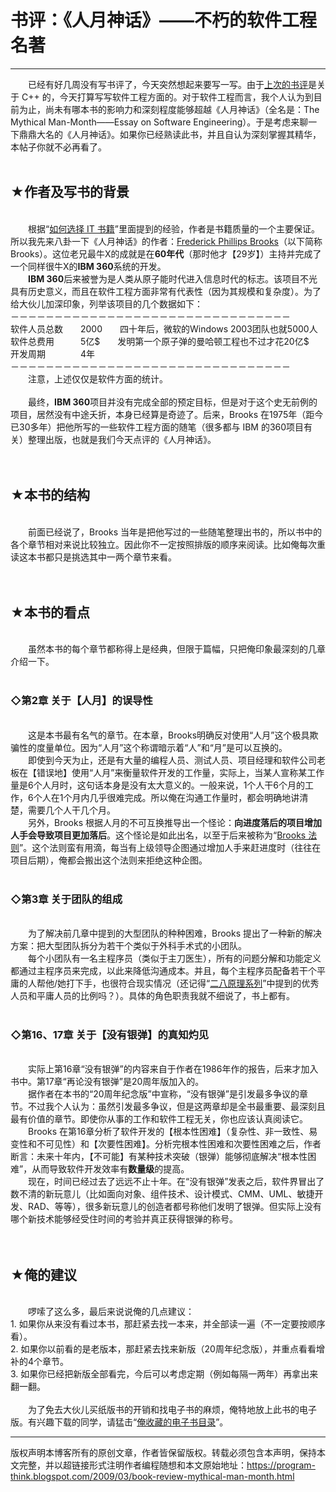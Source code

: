 # 书评：《人月神话》——不朽的软件工程名著 

-----

<div class="post-body entry-content">
　　已经有好几周没有写书评了，今天突然想起来要写一写。由于<a href="../../2009/01/cxx-coding-standards-101-rules.md">上次的书评</a>是关于 C++ 的，今天打算写写软件工程方面的。对于软件工程而言，我个人认为到目前为止，尚未有哪本书的影响力和深刻程度能够超越《人月神话》（全名是：The Mythical Man-Month——Essay on Software Engineering）。于是考虑来聊一下鼎鼎大名的《人月神话》。如果你已经熟读此书，并且自认为深刻掌握其精华，本帖子你就不必再看了。<a name="more"></a><br/>
<br/>
<h2>★作者及写书的背景</h2><br/>
　　根据“<a href="../../2009/01/choose-it-book.md">如何选择 IT 书籍</a>”里面提到的经验，作者是书籍质量的一个主要保证。所以我先来八卦一下《人月神话》的作者：<a href="https://en.wikipedia.org/wiki/Fred_Brooks" rel="nofollow" target="_blank">Frederick Phillips Brooks</a>（以下简称 Brooks）。这位老兄最牛X的成就是在<b>60年代</b>（那时他才【29岁】）主持并完成了一个同样很牛X的<b>IBM 360</b>系统的开发。<br/>
　　<b>IBM 360</b>后来被誉为是人类从原子能时代进入信息时代的标志。该项目不光具有历史意义，而且在软件工程方面非常有代表性（因为其规模和复杂度）。为了给大伙儿加深印象，列举该项目的几个数据如下：<br/>
－－－－－－－－－－－－－－－－－－－－－－－－－－－－－－－－<br/>
软件人员总数　　2000　　四十年后，微软的Windows 2003团队也就5000人<br/>
软件总费用　　　5亿$　　发明第一个原子弹的曼哈顿工程也不过才花20亿$<br/>
开发周期　　　　4年<br/>
－－－－－－－－－－－－－－－－－－－－－－－－－－－－－－－－<br/>
　　注意，上述仅仅是软件方面的统计。<br/>
<br/>
　　最终，<b>IBM 360</b>项目并没有完成全部的预定目标，但是对于这个史无前例的项目，居然没有中途夭折，本身已经算是奇迹了。后来，Brooks 在1975年（距今已30多年）把他所写的一些软件工程方面的随笔（很多都与 IBM 的360项目有关）整理出版，也就是我们今天点评的《人月神话》。<br/>
<br/>
<br/>
<h2>★本书的结构</h2><br/>
　　前面已经说了，Brooks 当年是把他写过的一些随笔整理出书的，所以书中的各个章节相对来说比较独立。因此你不一定按照排版的顺序来阅读。比如俺每次重读这本书都只是挑选其中一两个章节来看。<br/>
<br/>
<br/>
<h2>★本书的看点</h2><br/>
　　虽然本书的每个章节都称得上是经典，但限于篇幅，只把俺印象最深刻的几章介绍一下。<br/>
<br/>
<h3>◇第2章 关于【人月】的误导性</h3><br/>
　　这是本书最有名气的章节。在本章，Brooks明确反对使用“人月”这个极具欺骗性的度量单位。因为“人月”这个称谓暗示着“人”和“月”是可以互换的。<br/>
　　即使到今天为止，还是有大量的编程人员、测试人员、项目经理和软件公司老板在【错误地】使用“人月”来衡量软件开发的工作量，实际上，当某人宣称某工作量是6个人月时，这句话本身是没有太大意义的。一般来说，1个人干6个月的工作，6个人在1个月内几乎很难完成。所以俺在沟通工作量时，都会明确地讲清楚，需要几个人干几个月。<br/>
　　另外，Brooks 根据人月的不可互换推导出一个怪论：<b>向进度落后的项目增加人手会导致项目更加落后</b>。这个怪论是如此出名，以至于后来被称为“<a href="https://en.wikipedia.org/wiki/Brooks%27_law" rel="nofollow" target="_blank">Brooks 法则</a>”。这个法则蛮有用滴，每当有上级领导企图通过增加人手来赶进度时（往往在项目后期），俺都会搬出这个法则来拒绝这种企图。<br/>
<br/>
<h3>◇第3章 关于团队的组成</h3><br/>
　　为了解决前几章中提到的大型团队的种种困难，Brooks 提出了一种新的解决方案：把大型团队拆分为若干个类似于外科手术式的小团队。<br/>
　　每个小团队有一名主程序员（类似于主刀医生），所有的问题分解和功能定义都通过主程序员来完成，以此来降低沟通成本。并且，每个主程序员配备若干个平庸的人帮他/她打下手，也很符合现实情况（还记得“<a href="../../2009/03/80-20-principle-2-management-overview.md">二八原理系列</a>”中提到的优秀人员和平庸人员的比例吗？）。具体的角色职责我就不细说了，书上都有。<br/>
<br/>
<h3>◇第16、17章 关于【没有银弹】的真知灼见</h3><br/>
　　实际上第16章“没有银弹”的内容来自于作者在1986年作的报告，后来才加入书中。第17章“再论没有银弹”是20周年版加入的。<br/>
　　据作者在本书的“20周年纪念版”中宣称，“没有银弹”是引发最多争议的章节。不过我个人认为：虽然引发最多争议，但是这两章却是全书最重要、最深刻且最有价值的章节。即使你从事的工作和软件工程无关，你也应该认真阅读它。<br/>
　　Brooks 在第16章分析了软件开发的【根本性困难】（复杂性、非一致性、易变性和不可见性）和【次要性困难】。分析完根本性困难和次要性困难之后，作者断言：未来十年内，【不可能】有某种技术突破（银弹）能够彻底解决“根本性困难”，从而导致软件开发效率有<b>数量级</b>的提高。<br/>
　　现在，时间已经过去了远远不止十年。在“没有银弹”发表之后，软件界冒出了数不清的新玩意儿（比如面向对象、组件技术、设计模式、CMM、UML、敏捷开发、RAD、等等），很多新玩意儿的创造者都号称他们发明了银弹。但实际上没有哪个新技术能够经受住时间的考验并真正获得银弹的称号。<br/>
<br/>
<br/>
<h2>★俺的建议</h2><br/>
　　啰嗦了这么多，最后来说说俺的几点建议：<br/>
1. 如果你从来没有看过本书，那赶紧去找一本来，并全部读一遍（不一定要按顺序看）。<br/>
2. 如果你以前看的是老版本，那赶紧去找来新版（20周年纪念版），并重点看看增补的4个章节。<br/>
3. 如果你已经把新版全部看完，今后可以考虑定期（例如每隔一两年）再拿出来翻一翻。<br/>
<br/>
　　为了免去大伙儿买纸版书的开销和找电子书的麻烦，俺特地放上此书的电子版。有兴趣下载的同学，请猛击“<a href="https://github.com/programthink/books" target="_blank">俺收藏的电子书目录</a>”。
</div>


------------------------------------------------

版权声明本博客所有的原创文章，作者皆保留版权。转载必须包含本声明，保持本文完整，并以超链接形式注明作者编程随想和本文原始地址：https://program-think.blogspot.com/2009/03/book-review-mythical-man-month.html
